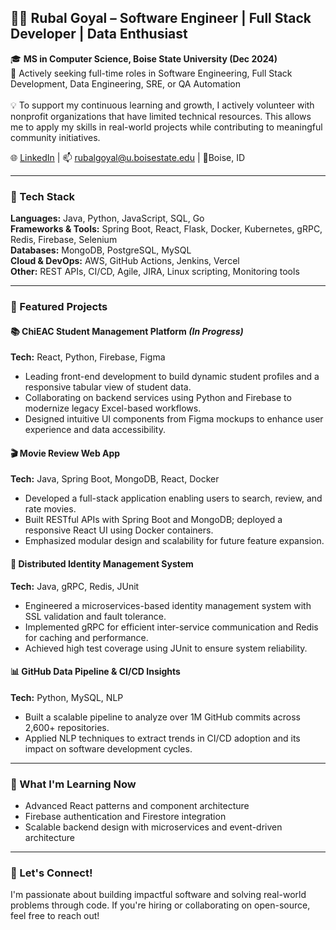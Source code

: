
## 👩‍💻 Rubal Goyal – Software Engineer | Full Stack Developer | Data Enthusiast

🎓 **MS in Computer Science, Boise State University (Dec 2024)**  
💼 Actively seeking full-time roles in Software Engineering, Full Stack Development, Data Engineering, SRE, or QA Automation  
<br>
💡 To support my continuous learning and growth, I actively volunteer with nonprofit organizations that have limited technical resources. This allows me to apply my skills in real-world projects while contributing to meaningful community initiatives.

🌐 [LinkedIn](https://linkedin.com/in/rubalgoyal) | 📫 rubalgoyal@u.boisestate.edu | 📍Boise, ID

---

### 🔧 Tech Stack
**Languages:** Java, Python, JavaScript, SQL, Go  
**Frameworks & Tools:** Spring Boot, React, Flask, Docker, Kubernetes, gRPC, Redis, Firebase, Selenium  
**Databases:** MongoDB, PostgreSQL, MySQL  
**Cloud & DevOps:** AWS, GitHub Actions, Jenkins, Vercel  
**Other:** REST APIs, CI/CD, Agile, JIRA, Linux scripting, Monitoring tools

---

### 🚀 Featured Projects

#### 📚 ChiEAC Student Management Platform *(In Progress)*
**Tech:** React, Python, Firebase, Figma  
- Leading front-end development to build dynamic student profiles and a responsive tabular view of student data.  
- Collaborating on backend services using Python and Firebase to modernize legacy Excel-based workflows.  
- Designed intuitive UI components from Figma mockups to enhance user experience and data accessibility.

#### 🎬 Movie Review Web App
**Tech:** Java, Spring Boot, MongoDB, React, Docker  
- Developed a full-stack application enabling users to search, review, and rate movies.  
- Built RESTful APIs with Spring Boot and MongoDB; deployed a responsive React UI using Docker containers.  
- Emphasized modular design and scalability for future feature expansion.

#### 🔐 Distributed Identity Management System
**Tech:** Java, gRPC, Redis, JUnit  
- Engineered a microservices-based identity management system with SSL validation and fault tolerance.  
- Implemented gRPC for efficient inter-service communication and Redis for caching and performance.  
- Achieved high test coverage using JUnit to ensure system reliability.

#### 📊 GitHub Data Pipeline & CI/CD Insights
**Tech:** Python, MySQL, NLP  
- Built a scalable pipeline to analyze over 1M GitHub commits across 2,600+ repositories.  
- Applied NLP techniques to extract trends in CI/CD adoption and its impact on software development cycles.

---

### 🌱 What I'm Learning Now
- Advanced React patterns and component architecture  
- Firebase authentication and Firestore integration  
- Scalable backend design with microservices and event-driven architecture

---

### 📌 Let's Connect!
I'm passionate about building impactful software and solving real-world problems through code. If you're hiring or collaborating on open-source, feel free to reach out!
